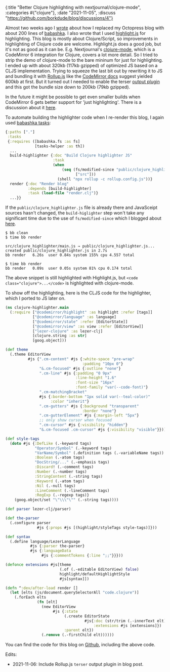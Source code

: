 {:title "Better Clojure highlighting with nextjournal/clojure-mode", :categories #{"clojure"}, :date "2021-11-05", :discuss "https://github.com/borkdude/blog/discussions/4"}

Almost two weeks ago I [wrote](migrating-octopress-to-babashka.html) about how I
replaced my Octopress blog with about 200 lines of
[babashka](https://github.com/babashka/babashka). I also wrote that I used
[highlight.js](https://highlightjs.org/) for highlighting. This blog is mostly
about Clojure/Script, so improvements in highlighting of Clojure code are
welcome. Highlight.js does a good job, but it's not as good as it can
be. E.g. Nextjournal's
[clojure-mode](https://nextjournal.github.io/clojure-mode/), which is a
CodeMirror 6 integration for Clojure, covers a lot more detail. So I tried to
strip the demo of clojure-mode to the bare mininum for just for highlighting. I
ended up with about 320kb (117kb gzipped) of optimized JS based on a CLJS
implementation. Trying to squeeze the last bit out by rewriting it to JS and
bundling it with [Rollup.js](https://rollupjs.org/guide/en/) like the
[CodeMirror docs](https://codemirror.net/6/examples/bundle/) suggest yielded
600kb at first. But it turned out I needed to enable the terser [output
plugin](https://rollupjs.org/guide/en/#using-output-plugins) and this got the
bundle size down to 200kb (79kb gzipped).

In the future it might be possible to get even smaller builds when CodeMirror 6
gets better support for 'just highlighting'. There is a discussion about it
[here](https://discuss.codemirror.net/t/only-syntax-highlighting/2635/5).

To automate building the highlighter code when I re-render this blog, I again
used [babashka tasks](https://book.babashka.org/#tasks):

``` clojure
{:paths ["."]
 :tasks
 {:requires ([babashka.fs :as fs]
             [tasks-helper :as th])
  ...
  build-highlighter {:doc "Build Clojure highlighter JS"
                     :task
                     (when
                         (seq (fs/modified-since "public/clojure_highlighter.js"
                               ["src"]))
                       (shell "npx rollup -c rollup.config.js"))}
  render {:doc "Render blog"
          :depends [build-highlighter]
          :task (load-file "render.clj")}
  ...}}
```

If the `public/clojure_highlighter.js` file is already there and JavaSceipt
sources hasn't changed, the `build-higlighter` step won't take any significant
time due to the use of `fs/modified-since` which I blogged about
[here](speeding-up-builds-fs-modified-since.html).

``` shell
$ bb clean
$ time bb render

src/clojure_highlighter/main.js → public/clojure_highlighter.js...
created public/clojure_highlighter.js in 2.7s
bb render   6.26s  user 0.84s system 155% cpu 4.557 total

$ time bb render
bb render   0.09s  user 0.05s system 81% cpu 0.174 total
```

The above snippet is still highlighted with Highlight.js, but
`<code class="clojure">...</code>` is highlighted with clojure-mode.

To show off the highlighting, here is the CLJS code for the highlighter, which I
ported to JS later on.

``` clojure
(ns clojure-highlighter.main
  (:require ["@codemirror/highlight" :as highlight :refer [tags]]
            ["@codemirror/language" :as language]
            ["@codemirror/state" :refer [EditorState]]
            ["@codemirror/view" :as view :refer [EditorView]]
            ["lezer-clojure" :as lezer-clj]
            [clojure.string :as str]
            [goog.object]))

(def theme
  (.theme EditorView
          #js {".cm-content" #js {:white-space "pre-wrap"
                                  :padding "10px 0"}
               "&.cm-focused" #js {:outline "none"}
               ".cm-line" #js {:padding "0 9px"
                               :line-height "1.6"
                               :font-size "16px"
                               :font-family "var(--code-font)"}
               ".cm-matchingBracket"
               #js {:border-bottom "1px solid var(--teal-color)"
                    :color "inherit"}
               ".cm-gutters" #js {:background "transparent"
                                  :border "none"}
               ".cm-gutterElement" #js {:margin-left "5px"}
               ;; only show cursor when focused
               ".cm-cursor" #js {:visibility "hidden"}
               "&.cm-focused .cm-cursor" #js {:visibility "visible"}}))

(def style-tags
  (doto #js {:DefLike (.-keyword tags)
             "Operator/Symbol" (.-keyword tags)
             "VarName/Symbol" (.definition tags (.-variableName tags))
             :Boolean (.-atom tags)
             "DocString/..." (.-emphasis tags)
             :Discard! (.-comment tags)
             :Number (.-number tags)
             :StringContent (.-string tags)
             :Keyword (.-atom tags)
             :Nil (.-null tags)
             :LineComment (.-lineComment tags)
             :RegExp (.-regexp tags)}
    (goog.object/set "\"\\\"\"" (.-string tags))))

(def parser lezer-clj/parser)

(def the-parser
  (.configure parser
              #js {:props #js [(highlight/styleTags style-tags)]}))

(def syntax
  (.define language/LezerLanguage
           #js {:parser the-parser}
           #js {:languageData
                #js {:commentTokens {:line ";;"}}}))

(defonce extensions #js[theme
                        (.of (.-editable EditorView) false)
                        highlight/defaultHighlightStyle
                        #js[syntax]])

(defn ^:dev/after-load render []
  (let [elts (js/document.querySelectorAll "code.clojure")]
    (.forEach elts
              (fn [elt]
                (new EditorView
                     #js {:state
                          (.create EditorState
                                   #js{:doc (str/trim (.-innerText elt))
                                       :extensions #js [extensions]})
                          :parent elt})
                (.remove (.-firstChild elt))))))
```

You can find the code for this blog on
[Github](https://github.com/borkdude/blog), including the above code.

Edits:

- 2021-11-06: Include Rollup.js `terser` output plugin in blog post.
